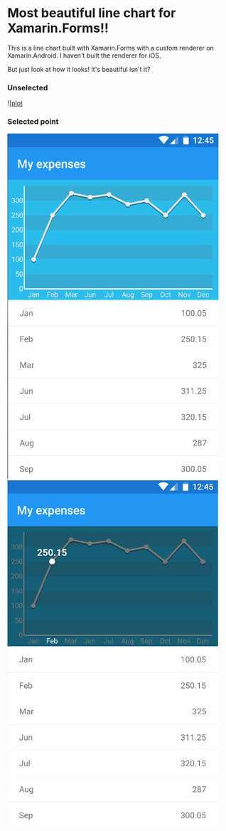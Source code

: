 # Most beautiful line chart for Xamarin.Forms!!

This is a line chart built with Xamarin.Forms with a custom renderer on Xamarin.Android. I haven't built the renderer for iOS.

But just look at how it looks! It's beautiful isn't it?

### Unselected

![[plot](https://raw.githubusercontent.com/Kimserey/GraphTest.Droid2/master/img/plot1.png)

### Selected point

![plot1](https://github.com/Kimserey/GraphTest.Droid2/blob/master/img/plot1.png?raw=true)
![plot2](https://github.com/Kimserey/GraphTest.Droid2/blob/master/img/plot2.png?raw=true)
